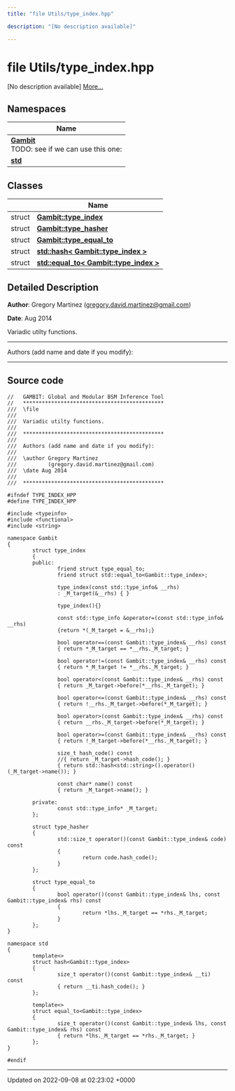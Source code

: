 ```yaml
---
title: "file Utils/type_index.hpp"

description: "[No description available]"

---
```


# file Utils/type_index.hpp

[No description available] [More...](#detailed-description)

## Namespaces

| Name           |
| -------------- |
| **[Gambit](/documentation/code/namespaces/namespacegambit/)** <br>TODO: see if we can use this one:  |
| **[std](/documentation/code/namespaces/namespacestd/)**  |

## Classes

|                | Name           |
| -------------- | -------------- |
| struct | **[Gambit::type_index](/documentation/code/classes/structgambit_1_1type__index/)**  |
| struct | **[Gambit::type_hasher](/documentation/code/classes/structgambit_1_1type__hasher/)**  |
| struct | **[Gambit::type_equal_to](/documentation/code/classes/structgambit_1_1type__equal__to/)**  |
| struct | **[std::hash< Gambit::type_index >](/documentation/code/classes/structstd_1_1hash_3_01gambit_1_1type__index_01_4/)**  |
| struct | **[std::equal_to< Gambit::type_index >](/documentation/code/classes/structstd_1_1equal__to_3_01gambit_1_1type__index_01_4/)**  |

## Detailed Description


**Author**: Gregory Martinez ([gregory.david.martinez@gmail.com](mailto:gregory.david.martinez@gmail.com)) 

**Date**: Aug 2014

Variadic utilty functions.



------------------

Authors (add name and date if you modify):



------------------




## Source code

```
//   GAMBIT: Global and Modular BSM Inference Tool
//   *********************************************
///  \file
///
///  Variadic utilty functions.
///
///  *********************************************
///
///  Authors (add name and date if you modify):
///
///  \author Gregory Martinez
///          (gregory.david.martinez@gmail.com)
///  \date Aug 2014
///
///  *********************************************

#ifndef TYPE_INDEX_HPP
#define TYPE_INDEX_HPP

#include <typeinfo>
#include <functional>
#include <string>

namespace Gambit
{
        struct type_index
        {
        public:
                friend struct type_equal_to;
                friend struct std::equal_to<Gambit::type_index>;
                
                type_index(const std::type_info& __rhs)
                : _M_target(&__rhs) { }
                
                type_index(){}
                
                const std::type_info &operator=(const std::type_info& __rhs)
                {return *(_M_target = &__rhs);}

                bool operator==(const Gambit::type_index& __rhs) const
                { return *_M_target == *__rhs._M_target; }

                bool operator!=(const Gambit::type_index& __rhs) const
                { return *_M_target != *__rhs._M_target; }

                bool operator<(const Gambit::type_index& __rhs) const
                { return _M_target->before(*__rhs._M_target); }

                bool operator<=(const Gambit::type_index& __rhs) const
                { return !__rhs._M_target->before(*_M_target); }

                bool operator>(const Gambit::type_index& __rhs) const
                { return __rhs._M_target->before(*_M_target); }

                bool operator>=(const Gambit::type_index& __rhs) const
                { return !_M_target->before(*__rhs._M_target); }

                size_t hash_code() const
                //{ return _M_target->hash_code(); }
                { return std::hash<std::string>().operator()(_M_target->name()); }

                const char* name() const
                { return _M_target->name(); }

        private:
                const std::type_info* _M_target;
        };
        
        struct type_hasher 
        {
                std::size_t operator()(const Gambit::type_index& code) const
                {
                        return code.hash_code();
                }
        };
        
        struct type_equal_to 
        {
                bool operator()(const Gambit::type_index& lhs, const Gambit::type_index& rhs) const
                {
                        return *lhs._M_target == *rhs._M_target;
                }
        };
}

namespace std
{
        template<>
        struct hash<Gambit::type_index>
        {
                size_t operator()(const Gambit::type_index& __ti) const
                { return __ti.hash_code(); }
        };
        
        template<>
        struct equal_to<Gambit::type_index>
        {
                size_t operator()(const Gambit::type_index& lhs, const Gambit::type_index& rhs) const
                { return *lhs._M_target == *rhs._M_target; }
        };
}

#endif
```


-------------------------------

Updated on 2022-09-08 at 02:23:02 +0000
